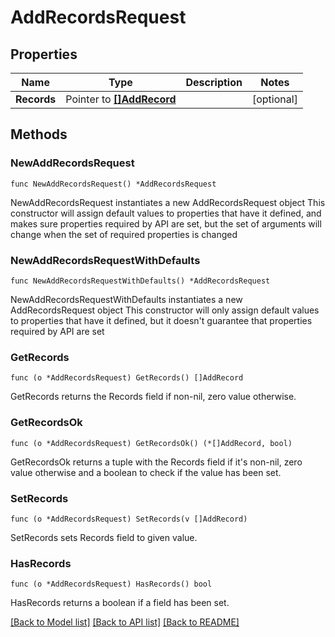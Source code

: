 # AddRecordsRequest

## Properties

Name | Type | Description | Notes
------------ | ------------- | ------------- | -------------
**Records** | Pointer to [**[]AddRecord**](AddRecord.md) |  | [optional] 

## Methods

### NewAddRecordsRequest

`func NewAddRecordsRequest() *AddRecordsRequest`

NewAddRecordsRequest instantiates a new AddRecordsRequest object
This constructor will assign default values to properties that have it defined,
and makes sure properties required by API are set, but the set of arguments
will change when the set of required properties is changed

### NewAddRecordsRequestWithDefaults

`func NewAddRecordsRequestWithDefaults() *AddRecordsRequest`

NewAddRecordsRequestWithDefaults instantiates a new AddRecordsRequest object
This constructor will only assign default values to properties that have it defined,
but it doesn't guarantee that properties required by API are set

### GetRecords

`func (o *AddRecordsRequest) GetRecords() []AddRecord`

GetRecords returns the Records field if non-nil, zero value otherwise.

### GetRecordsOk

`func (o *AddRecordsRequest) GetRecordsOk() (*[]AddRecord, bool)`

GetRecordsOk returns a tuple with the Records field if it's non-nil, zero value otherwise
and a boolean to check if the value has been set.

### SetRecords

`func (o *AddRecordsRequest) SetRecords(v []AddRecord)`

SetRecords sets Records field to given value.

### HasRecords

`func (o *AddRecordsRequest) HasRecords() bool`

HasRecords returns a boolean if a field has been set.


[[Back to Model list]](../README.md#documentation-for-models) [[Back to API list]](../README.md#documentation-for-api-endpoints) [[Back to README]](../README.md)


